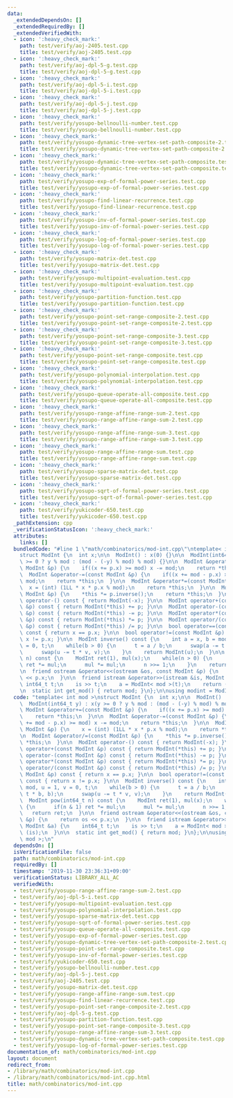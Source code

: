 ```yaml
---
data:
  _extendedDependsOn: []
  _extendedRequiredBy: []
  _extendedVerifiedWith:
  - icon: ':heavy_check_mark:'
    path: test/verify/aoj-2405.test.cpp
    title: test/verify/aoj-2405.test.cpp
  - icon: ':heavy_check_mark:'
    path: test/verify/aoj-dpl-5-g.test.cpp
    title: test/verify/aoj-dpl-5-g.test.cpp
  - icon: ':heavy_check_mark:'
    path: test/verify/aoj-dpl-5-i.test.cpp
    title: test/verify/aoj-dpl-5-i.test.cpp
  - icon: ':heavy_check_mark:'
    path: test/verify/aoj-dpl-5-j.test.cpp
    title: test/verify/aoj-dpl-5-j.test.cpp
  - icon: ':heavy_check_mark:'
    path: test/verify/yosupo-bellnoulli-number.test.cpp
    title: test/verify/yosupo-bellnoulli-number.test.cpp
  - icon: ':heavy_check_mark:'
    path: test/verify/yosupo-dynamic-tree-vertex-set-path-composite-2.test.cpp
    title: test/verify/yosupo-dynamic-tree-vertex-set-path-composite-2.test.cpp
  - icon: ':heavy_check_mark:'
    path: test/verify/yosupo-dynamic-tree-vertex-set-path-composite.test.cpp
    title: test/verify/yosupo-dynamic-tree-vertex-set-path-composite.test.cpp
  - icon: ':heavy_check_mark:'
    path: test/verify/yosupo-exp-of-formal-power-series.test.cpp
    title: test/verify/yosupo-exp-of-formal-power-series.test.cpp
  - icon: ':heavy_check_mark:'
    path: test/verify/yosupo-find-linear-recurrence.test.cpp
    title: test/verify/yosupo-find-linear-recurrence.test.cpp
  - icon: ':heavy_check_mark:'
    path: test/verify/yosupo-inv-of-formal-power-series.test.cpp
    title: test/verify/yosupo-inv-of-formal-power-series.test.cpp
  - icon: ':heavy_check_mark:'
    path: test/verify/yosupo-log-of-formal-power-series.test.cpp
    title: test/verify/yosupo-log-of-formal-power-series.test.cpp
  - icon: ':heavy_check_mark:'
    path: test/verify/yosupo-matrix-det.test.cpp
    title: test/verify/yosupo-matrix-det.test.cpp
  - icon: ':heavy_check_mark:'
    path: test/verify/yosupo-multipoint-evaluation.test.cpp
    title: test/verify/yosupo-multipoint-evaluation.test.cpp
  - icon: ':heavy_check_mark:'
    path: test/verify/yosupo-partition-function.test.cpp
    title: test/verify/yosupo-partition-function.test.cpp
  - icon: ':heavy_check_mark:'
    path: test/verify/yosupo-point-set-range-composite-2.test.cpp
    title: test/verify/yosupo-point-set-range-composite-2.test.cpp
  - icon: ':heavy_check_mark:'
    path: test/verify/yosupo-point-set-range-composite-3.test.cpp
    title: test/verify/yosupo-point-set-range-composite-3.test.cpp
  - icon: ':heavy_check_mark:'
    path: test/verify/yosupo-point-set-range-composite.test.cpp
    title: test/verify/yosupo-point-set-range-composite.test.cpp
  - icon: ':heavy_check_mark:'
    path: test/verify/yosupo-polynomial-interpolation.test.cpp
    title: test/verify/yosupo-polynomial-interpolation.test.cpp
  - icon: ':heavy_check_mark:'
    path: test/verify/yosupo-queue-operate-all-composite.test.cpp
    title: test/verify/yosupo-queue-operate-all-composite.test.cpp
  - icon: ':heavy_check_mark:'
    path: test/verify/yosupo-range-affine-range-sum-2.test.cpp
    title: test/verify/yosupo-range-affine-range-sum-2.test.cpp
  - icon: ':heavy_check_mark:'
    path: test/verify/yosupo-range-affine-range-sum-3.test.cpp
    title: test/verify/yosupo-range-affine-range-sum-3.test.cpp
  - icon: ':heavy_check_mark:'
    path: test/verify/yosupo-range-affine-range-sum.test.cpp
    title: test/verify/yosupo-range-affine-range-sum.test.cpp
  - icon: ':heavy_check_mark:'
    path: test/verify/yosupo-sparse-matrix-det.test.cpp
    title: test/verify/yosupo-sparse-matrix-det.test.cpp
  - icon: ':heavy_check_mark:'
    path: test/verify/yosupo-sqrt-of-formal-power-series.test.cpp
    title: test/verify/yosupo-sqrt-of-formal-power-series.test.cpp
  - icon: ':heavy_check_mark:'
    path: test/verify/yukicoder-650.test.cpp
    title: test/verify/yukicoder-650.test.cpp
  _pathExtension: cpp
  _verificationStatusIcon: ':heavy_check_mark:'
  attributes:
    links: []
  bundledCode: "#line 1 \"math/combinatorics/mod-int.cpp\"\ntemplate< int mod >\n\
    struct ModInt {\n  int x;\n\n  ModInt() : x(0) {}\n\n  ModInt(int64_t y) : x(y\
    \ >= 0 ? y % mod : (mod - (-y) % mod) % mod) {}\n\n  ModInt &operator+=(const\
    \ ModInt &p) {\n    if((x += p.x) >= mod) x -= mod;\n    return *this;\n  }\n\n\
    \  ModInt &operator-=(const ModInt &p) {\n    if((x += mod - p.x) >= mod) x -=\
    \ mod;\n    return *this;\n  }\n\n  ModInt &operator*=(const ModInt &p) {\n  \
    \  x = (int) (1LL * x * p.x % mod);\n    return *this;\n  }\n\n  ModInt &operator/=(const\
    \ ModInt &p) {\n    *this *= p.inverse();\n    return *this;\n  }\n\n  ModInt\
    \ operator-() const { return ModInt(-x); }\n\n  ModInt operator+(const ModInt\
    \ &p) const { return ModInt(*this) += p; }\n\n  ModInt operator-(const ModInt\
    \ &p) const { return ModInt(*this) -= p; }\n\n  ModInt operator*(const ModInt\
    \ &p) const { return ModInt(*this) *= p; }\n\n  ModInt operator/(const ModInt\
    \ &p) const { return ModInt(*this) /= p; }\n\n  bool operator==(const ModInt &p)\
    \ const { return x == p.x; }\n\n  bool operator!=(const ModInt &p) const { return\
    \ x != p.x; }\n\n  ModInt inverse() const {\n    int a = x, b = mod, u = 1, v\
    \ = 0, t;\n    while(b > 0) {\n      t = a / b;\n      swap(a -= t * b, b);\n\
    \      swap(u -= t * v, v);\n    }\n    return ModInt(u);\n  }\n\n  ModInt pow(int64_t\
    \ n) const {\n    ModInt ret(1), mul(x);\n    while(n > 0) {\n      if(n & 1)\
    \ ret *= mul;\n      mul *= mul;\n      n >>= 1;\n    }\n    return ret;\n  }\n\
    \n  friend ostream &operator<<(ostream &os, const ModInt &p) {\n    return os\
    \ << p.x;\n  }\n\n  friend istream &operator>>(istream &is, ModInt &a) {\n   \
    \ int64_t t;\n    is >> t;\n    a = ModInt< mod >(t);\n    return (is);\n  }\n\
    \n  static int get_mod() { return mod; }\n};\n\nusing modint = ModInt< mod >;\n"
  code: "template< int mod >\nstruct ModInt {\n  int x;\n\n  ModInt() : x(0) {}\n\n\
    \  ModInt(int64_t y) : x(y >= 0 ? y % mod : (mod - (-y) % mod) % mod) {}\n\n \
    \ ModInt &operator+=(const ModInt &p) {\n    if((x += p.x) >= mod) x -= mod;\n\
    \    return *this;\n  }\n\n  ModInt &operator-=(const ModInt &p) {\n    if((x\
    \ += mod - p.x) >= mod) x -= mod;\n    return *this;\n  }\n\n  ModInt &operator*=(const\
    \ ModInt &p) {\n    x = (int) (1LL * x * p.x % mod);\n    return *this;\n  }\n\
    \n  ModInt &operator/=(const ModInt &p) {\n    *this *= p.inverse();\n    return\
    \ *this;\n  }\n\n  ModInt operator-() const { return ModInt(-x); }\n\n  ModInt\
    \ operator+(const ModInt &p) const { return ModInt(*this) += p; }\n\n  ModInt\
    \ operator-(const ModInt &p) const { return ModInt(*this) -= p; }\n\n  ModInt\
    \ operator*(const ModInt &p) const { return ModInt(*this) *= p; }\n\n  ModInt\
    \ operator/(const ModInt &p) const { return ModInt(*this) /= p; }\n\n  bool operator==(const\
    \ ModInt &p) const { return x == p.x; }\n\n  bool operator!=(const ModInt &p)\
    \ const { return x != p.x; }\n\n  ModInt inverse() const {\n    int a = x, b =\
    \ mod, u = 1, v = 0, t;\n    while(b > 0) {\n      t = a / b;\n      swap(a -=\
    \ t * b, b);\n      swap(u -= t * v, v);\n    }\n    return ModInt(u);\n  }\n\n\
    \  ModInt pow(int64_t n) const {\n    ModInt ret(1), mul(x);\n    while(n > 0)\
    \ {\n      if(n & 1) ret *= mul;\n      mul *= mul;\n      n >>= 1;\n    }\n \
    \   return ret;\n  }\n\n  friend ostream &operator<<(ostream &os, const ModInt\
    \ &p) {\n    return os << p.x;\n  }\n\n  friend istream &operator>>(istream &is,\
    \ ModInt &a) {\n    int64_t t;\n    is >> t;\n    a = ModInt< mod >(t);\n    return\
    \ (is);\n  }\n\n  static int get_mod() { return mod; }\n};\n\nusing modint = ModInt<\
    \ mod >;\n"
  dependsOn: []
  isVerificationFile: false
  path: math/combinatorics/mod-int.cpp
  requiredBy: []
  timestamp: '2019-11-30 23:36:31+09:00'
  verificationStatus: LIBRARY_ALL_AC
  verifiedWith:
  - test/verify/yosupo-range-affine-range-sum-2.test.cpp
  - test/verify/aoj-dpl-5-i.test.cpp
  - test/verify/yosupo-multipoint-evaluation.test.cpp
  - test/verify/yosupo-polynomial-interpolation.test.cpp
  - test/verify/yosupo-sparse-matrix-det.test.cpp
  - test/verify/yosupo-sqrt-of-formal-power-series.test.cpp
  - test/verify/yosupo-queue-operate-all-composite.test.cpp
  - test/verify/yosupo-exp-of-formal-power-series.test.cpp
  - test/verify/yosupo-dynamic-tree-vertex-set-path-composite-2.test.cpp
  - test/verify/yosupo-point-set-range-composite.test.cpp
  - test/verify/yosupo-inv-of-formal-power-series.test.cpp
  - test/verify/yukicoder-650.test.cpp
  - test/verify/yosupo-bellnoulli-number.test.cpp
  - test/verify/aoj-dpl-5-j.test.cpp
  - test/verify/aoj-2405.test.cpp
  - test/verify/yosupo-matrix-det.test.cpp
  - test/verify/yosupo-range-affine-range-sum.test.cpp
  - test/verify/yosupo-find-linear-recurrence.test.cpp
  - test/verify/yosupo-point-set-range-composite-2.test.cpp
  - test/verify/aoj-dpl-5-g.test.cpp
  - test/verify/yosupo-partition-function.test.cpp
  - test/verify/yosupo-point-set-range-composite-3.test.cpp
  - test/verify/yosupo-range-affine-range-sum-3.test.cpp
  - test/verify/yosupo-dynamic-tree-vertex-set-path-composite.test.cpp
  - test/verify/yosupo-log-of-formal-power-series.test.cpp
documentation_of: math/combinatorics/mod-int.cpp
layout: document
redirect_from:
- /library/math/combinatorics/mod-int.cpp
- /library/math/combinatorics/mod-int.cpp.html
title: math/combinatorics/mod-int.cpp
---
```


